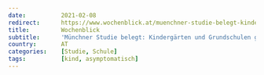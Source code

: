 ```yaml
---
date:          2021-02-08
redirect:      https://www.wochenblick.at/muenchner-studie-belegt-kindergaerten-und-grundschulen-grundlos-geschlossen/
title:         Wochenblick
subtitle:      'Münchner Studie belegt: Kindergärten und Grundschulen grundlos geschlossen'
country:       AT
categories:    [Studie, Schule]
tags:          [kind, asymptomatisch]
---
```

